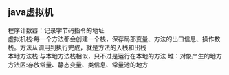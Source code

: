java虚拟机
---
程序计数器：记录字节码指令的地址<br>
虚拟机栈:每一个方法都会创建一个栈，保存局部变量、方法的出口信息、操作数栈。方法从调用到执行完成，就是方法的入栈和出栈<br>
本地方法栈:与本地方法栈相似，只不过是运行在本地的方法
堆：对象产生的地方<br>
方法区:存放常量、静态变量、类信息、常量池的地方<br>
